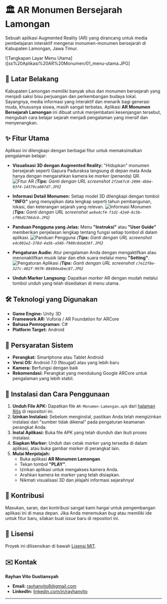 # 🏛️ AR Monumen Bersejarah Lamongan

Sebuah aplikasi Augmented Reality (AR) yang dirancang untuk media pembelajaran interaktif mengenai monumen-monumen bersejarah di Kabupaten Lamongan, Jawa Timur.

![Tangkapan Layar Menu Utama]([ss%20Aplikasi%20AR%20Monumen/01_menu-utama.JPG]

## 📖 Latar Belakang

Kabupaten Lamongan memiliki banyak situs dan monumen bersejarah yang menjadi saksi bisu perjuangan dan perkembangan budaya lokal. Sayangnya, media informasi yang interaktif dan menarik bagi generasi muda, khususnya siswa, masih sangat terbatas. Aplikasi **AR Monumen Bersejarah Lamongan** ini dibuat untuk menjembatani kesenjangan tersebut, mengubah cara belajar sejarah menjadi pengalaman yang imersif dan menyenangkan.

## ✨ Fitur Utama

Aplikasi ini dilengkapi dengan berbagai fitur untuk memaksimalkan pengalaman belajar:

* **Visualisasi 3D dengan Augmented Reality:** "Hidupkan" monumen bersejarah seperti Gapura Paduraksa langsung di depan mata Anda hanya dengan mengarahkan kamera ke *marker* (penanda) QR.
    ![Fitur AR](https://i.imgur.com/L1d2mP8.png)
    *(**Tips:** Ganti dengan URL screenshot `2f2e67c8-2096-4bbe-93f4-14579ca007d7.JPG`)*

* **Informasi Detail Monumen:** Setiap model 3D dilengkapi dengan tombol **"INFO"** yang menyajikan data lengkap seperti tahun pembangunan, lokasi, dan keterangan sejarah yang relevan.
    ![Informasi Monumen](https://i.imgur.com/2YnUaP3.png)
    *(**Tips:** Ganti dengan URL screenshot `ae9a4cf4-f1d1-42e0-8c5b-cf9bd1766dcb.JPG`)*

* **Panduan Pengguna yang Jelas:** Menu **"Instruksi"** atau **"User Guide"** memberikan penjelasan lengkap tentang fungsi setiap tombol di dalam aplikasi.
    ![Panduan Pengguna](https://i.imgur.com/39l2L7S.png)
    *(**Tips:** Ganti dengan URL screenshot `e4c081e2-378d-4a5b-a566-f980c8da636f.JPG`)*

* **Pengaturan Audio:** Atur pengalaman Anda dengan mengaktifkan atau menonaktifkan musik latar dan efek suara melalui menu **"Setting"**.
    ![Pengaturan Aplikasi](https://i.imgur.com/4q61Z7F.png)
    *(**Tips:** Ganti dengan URL screenshot `c7e12f8e-327c-482f-9978-88484eabec87.JPG`)*

* **Unduh Marker Langsung:** Dapatkan *marker* AR dengan mudah melalui tombol unduh yang telah disediakan di menu utama.

## 🛠️ Teknologi yang Digunakan

* **Game Engine:** Unity 3D
* **Framework AR:** Vuforia / AR Foundation for ARCore
* **Bahasa Pemrograman:** C#
* **Platform Target:** Android

## 📱 Persyaratan Sistem

* **Perangkat:** Smartphone atau Tablet Android
* **Versi OS:** Android 7.0 (Nougat) atau yang lebih baru
* **Kamera:** Berfungsi dengan baik
* **Rekomendasi:** Perangkat yang mendukung Google ARCore untuk pengalaman yang lebih stabil.

## 🚀 Instalasi dan Cara Penggunaan

1.  **Unduh File APK:** Dapatkan file `AR-Monumen-Lamongan.apk` dari [halaman Rilis](https://github.com/yourusername/yourrepo/releases) di repositori ini.
2.  **Izinkan Instalasi:** Sebelum menginstal, pastikan Anda telah mengizinkan instalasi dari "sumber tidak dikenal" pada pengaturan keamanan perangkat Anda.
3.  **Instal Aplikasi:** Buka file APK yang telah diunduh dan ikuti proses instalasi.
4.  **Siapkan Marker:** Unduh dan cetak *marker* yang tersedia di dalam aplikasi, atau buka gambar *marker* di perangkat lain.
5.  **Mulai Menjelajah:**
    * Buka aplikasi **AR Monumen Lamongan**.
    * Tekan tombol **"PLAY"**.
    * Izinkan aplikasi untuk mengakses kamera Anda.
    * Arahkan kamera ke *marker* yang telah disiapkan.
    * Nikmati visualisasi 3D dan jelajahi informasi sejarahnya!

## 🤝 Kontribusi

Masukan, saran, dan kontribusi sangat kami hargai untuk pengembangan aplikasi ini di masa depan. Jika Anda menemukan *bug* atau memiliki ide untuk fitur baru, silakan buat *issue* baru di repositori ini.

## 📝 Lisensi

Proyek ini dilisensikan di bawah [Lisensi MIT](LICENSE).

## ✉️ Kontak

**Rayhan Vito Gustiansyah**
* **Email:** [rayhanvito8@gmail.com](mailto:rayhanvito8@gmail.com)
* **LinkedIn:** [linkedin.com/in/rayhanvito](https://linkedin.com/in/rayhanvito)

---
